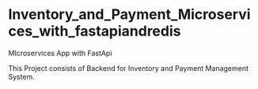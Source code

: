 # Inventory_and_Payment_Microservices_with_fastapiandredis
MIcroservices App with FastApi

This Project consists of Backend for Inventory and Payment Management System.


